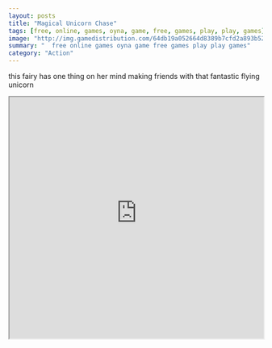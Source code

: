 ```yaml
---
layout: posts
title: "Magical Unicorn Chase"
tags: [free, online, games, oyna, game, free, games, play, play, games]
image: "http://img.gamedistribution.com/64db19a052664d8389b7cfd2a893b52b.jpg"
summary: "  free online games oyna game free games play play games"
category: "Action"
---
```


this fairy has one thing on her mind making friends with that fantastic flying unicorn

<iframe width="100%" height="480px;" src="http://flash.gamedistribution.com?game=64db19a052664d8389b7cfd2a893b52b"></iframe>